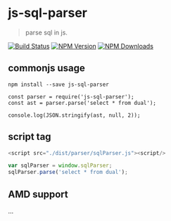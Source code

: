 # js-sql-parser

> parse sql in js.

[![Build Status][travis-image]][travis-url]
[![NPM Version][npm-image]][npm-url]
[![NPM Downloads][downloads-image]][downloads-url]

## commonjs usage

`npm install --save js-sql-parser`

```
const parser = require('js-sql-parser');
const ast = parser.parse('select * from dual');

console.log(JSON.stringify(ast, null, 2));
```

## script tag

```js
<script src="./dist/parser/sqlParser.js"><script/>

var sqlParser = window.sqlParser;
sqlParser.parse('select * from dual');
```

## AMD support

...

[travis-image]: https://api.travis-ci.org/JavaScriptor/js-sql-parser.svg
[travis-url]: https://travis-ci.org/JavaScriptor/js-sql-parser
[npm-image]: https://img.shields.io/npm/v/js-sql-parser.svg
[npm-url]: https://npmjs.org/package/js-sql-parser
[downloads-image]: https://img.shields.io/npm/dm/js-sql-parser.svg
[downloads-url]: https://npmjs.org/package/js-sql-parser

